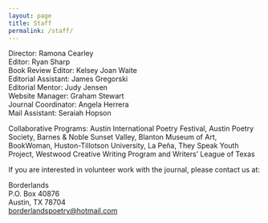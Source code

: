 ```yaml
---
layout: page
title: Staff
permalink: /staff/
---
```

Director: Ramona Cearley  
Editor: Ryan Sharp  
Book Review Editor: Kelsey Joan Waite  
Editorial Assistant: James Gregorski  
Editorial Mentor: Judy Jensen  
Website Manager: Graham Stewart  
Journal Coordinator: Angela Herrera  
Mail Assistant: Seraiah Hopson  

Collaborative Programs: Austin International Poetry Festival, Austin Poetry Society, Barnes & Noble Sunset Valley, Blanton Museum of Art, BookWoman, Huston-Tillotson University, La Peña, They Speak Youth Project, Westwood Creative Writing Program and Writers’ League of Texas  

If you are interested in volunteer work with the journal, please contact us at:  

Borderlands  
P.O. Box 40876  
Austin, TX 78704  
borderlandspoetry@hotmail.com  